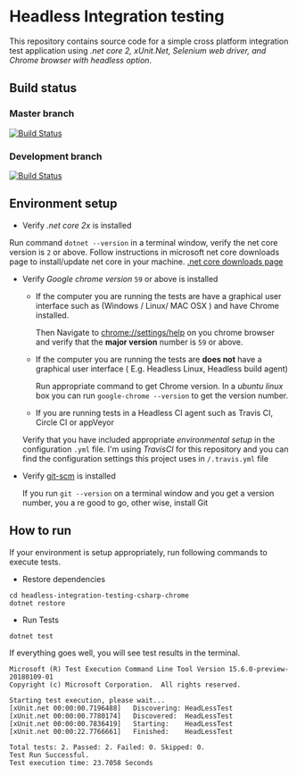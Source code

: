 # Headless Integration testing

This repository contains source code for a simple cross platform integration test application using _.net core 2, xUnit.Net, Selenium web driver, and Chrome browser with headless option_.

## Build status

### Master branch
[![Build Status](https://travis-ci.org/shibut12/headless-integration-testing-csharp-chrome.svg?branch=master)](https://travis-ci.org/shibut12/headless-integration-testing-csharp-chrome)

### Development branch
[![Build Status](https://travis-ci.org/shibut12/headless-integration-testing-csharp-chrome.svg?branch=development)](https://travis-ci.org/shibut12/headless-integration-testing-csharp-chrome)

## Environment setup

* Verify _.net core 2x_ is installed

Run command `dotnet --version` in a terminal window, verify the net core version is `2` or above. Follow instructions in microsoft net core downloads page to install/update net core in your machine. [.net core downloads page](https://www.microsoft.com/net/download/windows)

* Verify _Google chrome version_ `59` or above is installed
  * If the computer you are running the tests are have a graphical user interface such as (Windows / Linux/ MAC OSX ) and have Chrome installed.

    Then Navigate to  [chrome://settings/help](chrome://settings/help) on you chrome browser and verify that the __major version__ number is `59` or above.

  * If the computer you are running the tests are __does not__ have a graphical user interface ( E.g. Headless Linux, Headless build agent)

    Run appropriate command to get Chrome version. In a _ubuntu linux_ box you can run `google-chrome --version` to get the version number.

  * If you are running tests in a Headless CI agent such as Travis CI, Circle CI or appVeyor

   Verify that you have included appropriate _environmental setup_ in the configuration `.yml` file. I'm using _TravisCI_ for this repository and you can find the configuration settings this project uses in `/.travis.yml` file 

* Verify [git-scm](https://git-scm.com/) is installed

    If you run `git --version` on a terminal window and you get a version number, you a re good to go, other wise, install Git

## How to run

If your environment is setup appropriately, run following commands to execute tests.

* Restore dependencies

```posh
cd headless-integration-testing-csharp-chrome
dotnet restore
```

* Run Tests

```posh
dotnet test
```

If everything goes well, you will see test results in the terminal.

```posh
Microsoft (R) Test Execution Command Line Tool Version 15.6.0-preview-20180109-01
Copyright (c) Microsoft Corporation.  All rights reserved.

Starting test execution, please wait...
[xUnit.net 00:00:00.7196488]   Discovering: HeadLessTest
[xUnit.net 00:00:00.7780174]   Discovered:  HeadLessTest
[xUnit.net 00:00:00.7836419]   Starting:    HeadLessTest
[xUnit.net 00:00:22.7766661]   Finished:    HeadLessTest

Total tests: 2. Passed: 2. Failed: 0. Skipped: 0.
Test Run Successful.
Test execution time: 23.7058 Seconds
```
